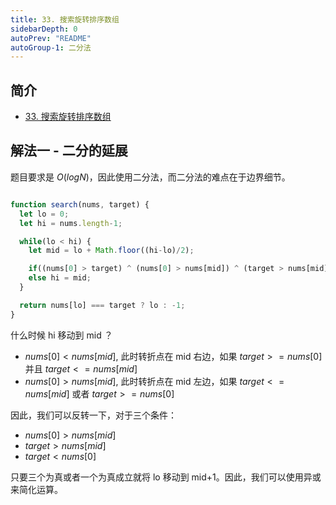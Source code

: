 ```yaml
---
title: 33. 搜索旋转排序数组
sidebarDepth: 0
autoPrev: "README"
autoGroup-1: 二分法
---
```

## 简介
- [33. 搜索旋转排序数组](https://leetcode-cn.com/problems/search-in-rotated-sorted-array/)

## 解法一 - 二分的延展
题目要求是 $O(logN)$，因此使用二分法，而二分法的难点在于边界细节。

```javascript

function search(nums, target) {
  let lo = 0;
  let hi = nums.length-1;

  while(lo < hi) {
    let mid = lo + Math.floor((hi-lo)/2);

    if((nums[0] > target) ^ (nums[0] > nums[mid]) ^ (target > nums[mid])) lo = mid + 1;
    else hi = mid;
  }

  return nums[lo] === target ? lo : -1;
}
```

什么时候 hi 移动到 mid ？
- $nums[0] < nums[mid]$, 此时转折点在 mid 右边，如果 $target >= nums[0]$ 并且 $target <= nums[mid]$
- $nums[0] > nums[mid]$, 此时转折点在 mid 左边，如果 $target <= nums[mid]$ 或者 $target >= nums[0]$

因此，我们可以反转一下，对于三个条件：
- $nums[0] > nums[mid]$
- $target > nums[mid]$
- $target < nums[0]$

只要三个为真或者一个为真成立就将 lo 移动到 mid+1。因此，我们可以使用异或来简化运算。
